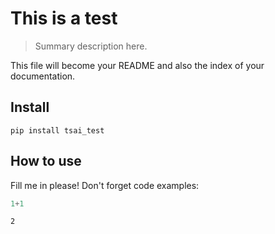 # This is a test
> Summary description here.


This file will become your README and also the index of your documentation.

## Install

`pip install tsai_test`

## How to use

Fill me in please! Don't forget code examples:

```python
1+1
```




    2



